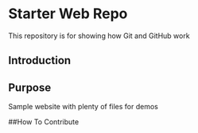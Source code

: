  # Starter Web Repo

This repository is for showing how Git and GitHub work

## Introduction 

## Purpose

Sample website with plenty of files for demos

##How To Contribute